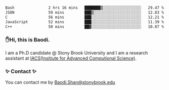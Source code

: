 <!--START_SECTION:waka-->

```txt
Bash               2 hrs 16 mins   ███████▒░░░░░░░░░░░░░░░░░   29.47 %
JSON               59 mins         ███▒░░░░░░░░░░░░░░░░░░░░░   12.83 %
C                  56 mins         ███░░░░░░░░░░░░░░░░░░░░░░   12.21 %
JavaScript         52 mins         ███░░░░░░░░░░░░░░░░░░░░░░   11.39 %
C++                50 mins         ██▓░░░░░░░░░░░░░░░░░░░░░░   10.87 %
```

<!--END_SECTION:waka-->

### ✋Hi, this is Baodi. 

I am a Ph.D candidate @ Stony Brook University and I am a research assistant at [IACS(Insitiute for Advanced Computional Science)](https://iacs.stonybrook.edu/).

### ✨ Contact ✨

You can contact me by [Baodi.Shan@stonybrook.edu](mailto:Baodi.Shan@stonybrook.edu)





<!--
[![Anurag's GitHub stats](https://github-readme-stats.vercel.app/api?username=lwshanbd&theme=jolly&show_icons=true&count_private=true&include_all_commits=true)](https://github.com/anuraghazra/github-readme-stats)
**lwshanbd/lwshanbd** is a ✨ _special_ ✨ repository because its `README.md` (this file) appears on your GitHub profile.

Here are some ideas to get you started:

- 🔭 I’m currently working on ...
- 🌱 I’m currently learning ...
- 👯 I’m looking to collaborate on ...
- 🤔 I’m looking for help with ...
- 💬 Ask me about ...
- 📫 How to reach me: ...
- 😄 Pronouns: ...
- ⚡ Fun fact: ...
-->
